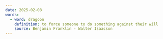 ```yaml
---
date: 2025-02-08
words:
  - word: dragoon
    definition: to force someone to do something against their will
    source: Benjamin Franklin - Walter Isaacson 
---
```

